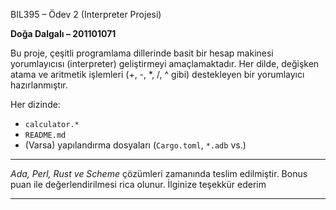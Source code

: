 BIL395 – Ödev 2 (Interpreter Projesi)

**Doğa Dalgalı – 201101071**

Bu proje, çeşitli programlama dillerinde basit bir hesap makinesi yorumlayıcısı (interpreter) geliştirmeyi amaçlamaktadır. Her dilde, değişken atama ve aritmetik işlemleri (+, -, *, /, ^ gibi) destekleyen bir yorumlayıcı hazırlanmıştır.

Her dizinde:

- `calculator.*` 
- `README.md` 
- (Varsa) yapılandırma dosyaları (`Cargo.toml`, `*.adb` vs.)

---

*Ada, Perl, Rust ve Scheme* çözümleri zamanında teslim edilmiştir. Bonus puan ile değerlendirilmesi rica olunur.
İlginize teşekkür ederim

---


